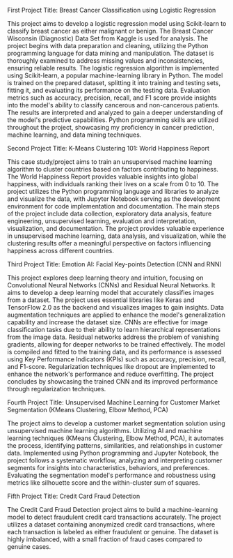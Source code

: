 First Project Title: Breast Cancer Classification using Logistic Regression

This project aims to develop a logistic regression model using Scikit-learn to classify breast cancer as either malignant or benign. The Breast Cancer Wisconsin (Diagnostic) Data Set from Kaggle is used for analysis. The project begins with data preparation and cleaning, utilizing the Python programming language for data mining and manipulation. The dataset is thoroughly examined to address missing values and inconsistencies, ensuring reliable results. The logistic regression algorithm is implemented using Scikit-learn, a popular machine-learning library in Python. The model is trained on the prepared dataset, splitting it into training and testing sets, fitting it, and evaluating its performance on the testing data. Evaluation metrics such as accuracy, precision, recall, and F1 score provide insights into the model's ability to classify cancerous and non-cancerous patients. The results are interpreted and analyzed to gain a deeper understanding of the model's predictive capabilities. Python programming skills are utilized throughout the project, showcasing my proficiency in cancer prediction, machine learning, and data mining techniques.

Second Project Title: K-Means Clustering 101: World Happiness Report

This case study/project aims to train an unsupervised machine learning algorithm to cluster countries based on factors contributing to happiness. The World Happiness Report provides valuable insights into global happiness, with individuals ranking their lives on a scale from 0 to 10. The project utilizes the Python programming language and libraries to analyze and visualize the data, with Jupyter Notebook serving as the development environment for code implementation and documentation. The main steps of the project include data collection, exploratory data analysis, feature engineering, unsupervised learning, evaluation and interpretation, visualization, and documentation. The project provides valuable experience in unsupervised machine learning, data analysis, and visualization, while the clustering results offer a meaningful perspective on factors influencing happiness across different countries. 

Third Project Title: Emotion AI: Facial Key-points Detection (CNN and RNN)

This project explores deep learning theory and intuition, focusing on Convolutional Neural Networks (CNNs) and Residual Neural Networks. It aims to develop a deep learning model that accurately classifies images from a dataset. The project uses essential libraries like Keras and TensorFlow 2.0 as the backend and visualizes images to gain insights. Data augmentation techniques are applied to enhance the model's generalization capability and increase the dataset size. CNNs are effective for image classification tasks due to their ability to learn hierarchical representations from the image data. Residual networks address the problem of vanishing gradients, allowing for deeper networks to be trained effectively. The model is compiled and fitted to the training data, and its performance is assessed using Key Performance Indicators (KPIs) such as accuracy, precision, recall, and F1-score. Regularization techniques like dropout are implemented to enhance the network's performance and reduce overfitting. The project concludes by showcasing the trained CNN and its improved performance through regularization techniques.

Fourth Project Title: Unsupervised Machine Learning for Customer Market Segmentation (KMeans Clustering, Elbow Method, PCA)

The project aims to develop a customer market segmentation solution using unsupervised machine learning algorithms. Utilizing AI and machine learning techniques (KMeans Clustering, Elbow Method, PCA), it automates the process, identifying patterns, similarities, and relationships in customer data. Implemented using Python programming and Jupyter Notebook, the project follows a systematic workflow, analyzing and interpreting customer segments for insights into characteristics, behaviors, and preferences. Evaluating the segmentation model's performance and robustness using metrics like silhouette score and the within-cluster sum of squares.

Fifth Project Title: Credit Card Fraud Detection

The Credit Card Fraud Detection project aims to build a machine-learning model to detect fraudulent credit card transactions accurately. The project utilizes a dataset containing anonymized credit card transactions, where each transaction is labeled as either fraudulent or genuine. The dataset is highly imbalanced, with a small fraction of fraud cases compared to genuine cases.
